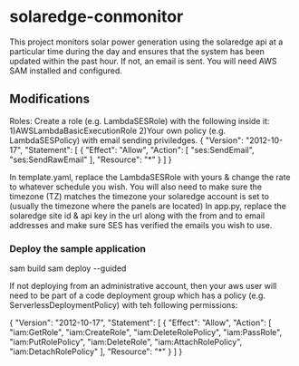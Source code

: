 # solaredge-conmonitor

This project monitors solar power generation using the solaredge api at a particular time during the day and ensures that the system has been updated within the past hour. If not, an email is sent.
You will need AWS SAM installed and configured.

## Modifications

Roles: Create a role (e.g. LambdaSESRole) with  the following inside it: 
1)AWSLambdaBasicExecutionRole
2)Your own policy (e.g. LambdaSESPolicy) with email sending priviledges.
{
    "Version": "2012-10-17",
    "Statement": [
        {
            "Effect": "Allow",
            "Action": [
                "ses:SendEmail",
                "ses:SendRawEmail"
            ],
            "Resource": "*"
        }
    ]
}

In template.yaml, replace the LambdaSESRole with yours & change the rate to whatever schedule you wish. You will also need to make sure the timezone (TZ) matches the timezone your solaredge account is set to (usually the timezone where the panels are located)
In app.py, replace the solaredge site id & api key in the url along with the from and to email addresses and make sure SES has verified the emails you wish to use.

### Deploy the sample application


sam build
sam deploy --guided

If not deploying from an administrative account, then your aws user will need to be part of a code deployment group which has a policy (e.g. ServerlessDeploymentPolicy) with teh following permissions:

{
    "Version": "2012-10-17",
    "Statement": [
        {
            "Effect": "Allow",
            "Action": [
                "iam:GetRole",
                "iam:CreateRole",
                "iam:DeleteRolePolicy",
                "iam:PassRole",
                "iam:PutRolePolicy",
                "iam:DeleteRole",
                "iam:AttachRolePolicy",
                "iam:DetachRolePolicy"
            ],
            "Resource": "*"
        }
    ]
}